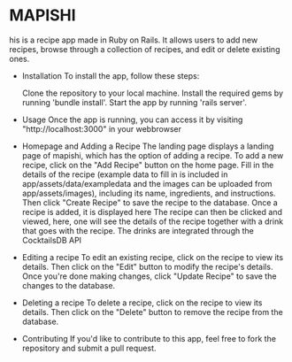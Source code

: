 # MAPISHI

his is a recipe app made in Ruby on Rails. It allows users to add new recipes,  browse through a collection of recipes, and edit or delete existing ones.



* Installation
    To install the app, follow these steps:

    Clone the repository to your local machine.
    Install the required gems by running 'bundle install'.
    Start the app by running 'rails server'.



* Usage
    Once the app is running, you can access it by visiting "http://localhost:3000" in your webbrowser
    

* Homepage and Adding a Recipe
    The landing page displays a landing page of mapishi, which has the option of adding a recipe.
    To add a new recipe, click on the "Add Recipe" button on the home page. Fill in the details of the recipe (example data to fill in is included in app/assets/data/exampledata and the images can be uploaded from app/assets/images), including its name, ingredients, and instructions. Then click "Create Recipe" to save the recipe to the database. Once a recipe is added, it is displayed here
    The recipe can then be clicked and viewed, here, one will see the details of the recipe together with a drink that goes with the recipe. The drinks are integrated through the CocktailsDB API

* Editing a recipe
    To edit an existing recipe, click on the recipe to view its details. Then click on the "Edit" button to modify the recipe's details. Once you're done making changes, click "Update Recipe" to save the changes to the database.

* Deleting a recipe
    To delete a recipe, click on the recipe to view its details. Then click on the "Delete" button to remove the recipe from the database.

* Contributing
    If you'd like to contribute to this app, feel free to fork the repository and submit a pull request.


